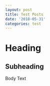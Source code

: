 ```yaml
---
layout: post
title: Test Posts
date: '2018-05-31'
categories: test
---
```

# Heading

## Subheading

Body Text
